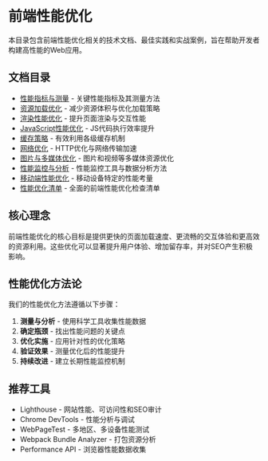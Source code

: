 # 前端性能优化

本目录包含前端性能优化相关的技术文档、最佳实践和实战案例，旨在帮助开发者构建高性能的Web应用。

## 文档目录

- [性能指标与测量](metrics.md) - 关键性能指标及其测量方法
- [资源加载优化](loading-optimization.md) - 减少资源体积与优化加载策略
- [渲染性能优化](rendering-optimization.md) - 提升页面渲染与交互性能
- [JavaScript性能优化](javascript-optimization.md) - JS代码执行效率提升
- [缓存策略](caching-strategies.md) - 有效利用各级缓存机制
- [网络优化](network-optimization.md) - HTTP优化与网络传输加速
- [图片与多媒体优化](media-optimization.md) - 图片和视频等多媒体资源优化
- [性能监控与分析](monitoring-analysis.md) - 性能监控工具与数据分析方法
- [移动端性能优化](mobile-optimization.md) - 移动设备特定的性能考量
- [性能优化清单](checklist.md) - 全面的前端性能优化检查清单

## 核心理念

前端性能优化的核心目标是提供更快的页面加载速度、更流畅的交互体验和更高效的资源利用。这些优化可以显著提升用户体验、增加留存率，并对SEO产生积极影响。

## 性能优化方法论

我们的性能优化方法遵循以下步骤：

1. **测量与分析** - 使用科学工具收集性能数据
2. **确定瓶颈** - 找出性能问题的关键点
3. **优化实施** - 应用针对性的优化策略
4. **验证效果** - 测量优化后的性能提升
5. **持续改进** - 建立长期性能监控机制

## 推荐工具

- Lighthouse - 网站性能、可访问性和SEO审计
- Chrome DevTools - 性能分析与调试
- WebPageTest - 多地区、多设备性能测试
- Webpack Bundle Analyzer - 打包资源分析
- Performance API - 浏览器性能数据收集 